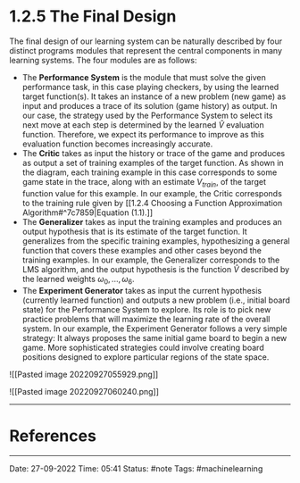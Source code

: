 # 1.2.5 The Final Design

The final design of our learning system can be naturally described by four distinct programs modules that represent the central components in many learning systems. The four modules are as follows:
- The **Performance System** is the module that must solve the given performance task, in this case playing checkers, by using the learned target function(s). It takes an instance of a new problem (new game) as input and produces a trace of its solution (game history) as output. In our case, the strategy used by the Performance System to select its next move at each step is determined by the learned $\hat{V}$ evaluation function. Therefore, we expect its performance to improve as this evaluation function becomes increasingly accurate.
- The **Critic** takes as input the history or trace of the game and produces as output a set of training examples of the target function. As shown in the diagram, each training example in this case corresponds to some game state in the trace, along with an estimate $V_{train}$, of the target function value for this example. In our example, the Critic corresponds to the training rule given by [[1.2.4 Choosing a Function Approximation Algorithm#^7c7859|Equation (1.1).]]
- The **Generalizer** takes as input the training examples and produces an output hypothesis that is its estimate of the target function. It generalizes from the specific training examples, hypothesizing a general function that covers these examples and other cases beyond the training examples. In our example, the Generalizer corresponds to the LMS algorithm, and the output hypothesis is the function $\hat{V}$ described by the learned weights $\omega_{0}, . . . , \omega_6$.
- The **Experiment Generator** takes as input the current hypothesis (currently learned function) and outputs a new problem (i.e., initial board state) for the Performance System to explore. Its role is to pick new practice problems that will maximize the learning rate of the overall system. In our example, the Experiment Generator follows a very simple strategy: It always proposes the same initial game board to begin a new game. More sophisticated strategies could involve creating board positions designed to explore particular regions of the state space.

![[Pasted image 20220927055929.png]]

![[Pasted image 20220927060240.png]]



---
# References


---
Date: 27-09-2022
Time: 05:41
Status: #note
Tags: #machinelearning